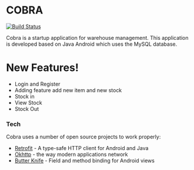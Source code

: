 # COBRA


[![Build Status](https://travis-ci.org/joemccann/dillinger.svg?branch=master)](https://travis-ci.org/joemccann/dillinger)


Cobra is a startup application for warehouse management. This application is developed based on Java Android which uses the MySQL database.

# New Features!

  - Login and Register
  - Adding feature add new item and new stock
  - Stock in
  - View Stock
  - Stock Out

### Tech

Cobra uses a number of open source projects to work properly:

* [Retrofit](https://square.github.io/retrofit/) - A type-safe HTTP client for Android and Java
* [Okhttp](https://square.github.io/okhttp/) - the way modern applications network
* [Butter Knife](http://jakewharton.github.io/butterknife/) - Field and method binding for Android views
